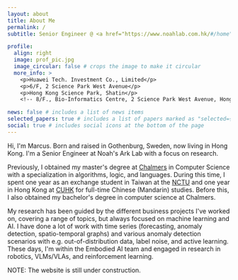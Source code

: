 ```yaml
---
layout: about
title: About Me
permalink: /
subtitle: Senior Engineer @ <a href="https://www.noahlab.com.hk/#/home">Noah's Ark Lab</a>, Huawei

profile:
  align: right
  image: prof_pic.jpg
  image_circular: false # crops the image to make it circular
  more_info: >
    <p>Huawei Tech. Investment Co., Limited</p>
    <p>6/F, 2 Science Park West Avenue</p>
    <p>Hong Kong Science Park, Shatin</p>
    <!-- 8/F., Bio-Informatics Centre, 2 Science Park West Avenue, Hong Kong Science Park -->

news: false # includes a list of news items
selected_papers: true # includes a list of papers marked as "selected={true}"
social: true # includes social icons at the bottom of the page
---
```


Hi, I'm Marcus. Born and raised in Gothenburg, Sweden, now living in Hong Kong. I'm a Senior Engineer at Noah's Ark Lab with a focus on research.

Previously, I obtained my master's degree at [Chalmers](https://www.chalmers.se/en/) in Computer Science with a specialization in algorithms, logic, and languages. During this time, I spent one year as an exchange student in Taiwan at the [NCTU](https://en.wikipedia.org/wiki/National_Chiao_Tung_University) and one year in Hong Kong at [CUHK](https://www.cuhk.edu.hk/english/index.html) for full-time Chinese (Mandarin) studies. Before this, I also obtained my bachelor's degree in computer science at Chalmers.

My research has been guided by the different business projects I've worked on, covering a range of topics, but always focused on machine learning and AI. I have done a lot of work with time series (forecasting, anomaly detection, spatio-temporal graphs) and various anomaly detection scenarios with e.g. out-of-distribution data, label noise, and active learning. These days, I'm within the Embodied AI team and engaged in research in robotics, VLMs/VLAs, and reinforcement learning.

NOTE: The website is still under construction.
